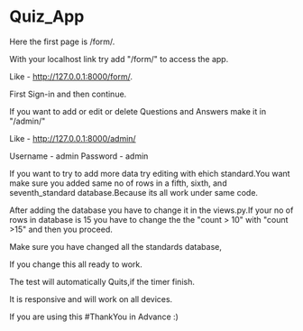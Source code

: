 # Quiz_App

Here the first page is /form/.

With your localhost link try add "/form/" to access the app.

Like - http://127.0.0.1:8000/form/.

First Sign-in and then continue.

If you want to add or edit or delete Questions and Answers 
make it in "/admin/" 

Like - http://127.0.0.1:8000/admin/

Username - admin 
Password - admin


If you want to try to add more data try editing with ehich standard.You want
make sure you added same no of rows in a fifth, sixth, and seventh_standard database.Because its all work under same code. 

After adding the database you have to change it in the views.py.If your no of rows in database is 
15 you have to change the the "count > 10" with "count >15" and then you proceed. 

Make sure you have changed all the standards database,

If you change this all ready to work.

The test will automatically Quits,if the timer finish.

It is responsive and will work on all devices.

If you are using this 
   #ThankYou in Advance :)
